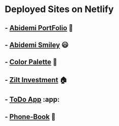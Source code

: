 # Deployed Sites on Netlify

## - [Abidemi PortFolio](https://abidemi.netlify.com) :boy:
## - [Abidemi Smiley](https://abidemi-smiley.netlify.com) :smiley:
## - [Color Palette](https://colorpalette.netlify.com) :rainbow:
## - [Zilt Investment](https://ziltinvestment.netlify.com) :house:
## - [ToDo App](https://abidemitodoapp.netlify.com) :app:
## - [Phone-Book](https://abidemiphonebook.netlify.com/) :book: